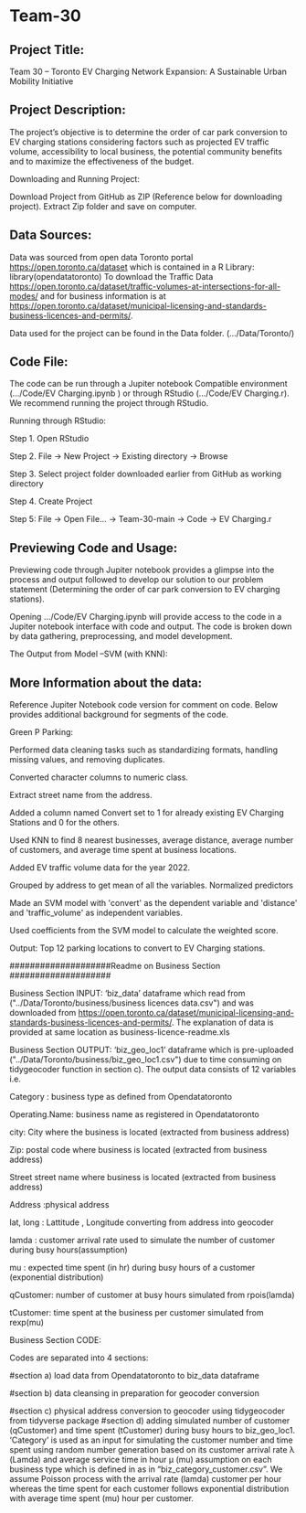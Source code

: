 # Team-30
## Project Title:  

Team 30 – Toronto EV Charging Network Expansion: A Sustainable Urban Mobility Initiative 

## Project Description: 

The project’s objective is to determine the order of car park conversion to EV charging stations considering factors such as projected EV traffic volume, accessibility to local business, the potential community benefits and to maximize the effectiveness of the budget.   

Downloading and Running Project: 

Download Project from GitHub as ZIP (Reference below for downloading project). Extract Zip folder and save on computer. 

## Data Sources:  

Data was sourced from open data Toronto portal https://open.toronto.ca/dataset which is contained in a R Library: library(opendatatoronto) To download the Traffic Data https://open.toronto.ca/dataset/traffic-volumes-at-intersections-for-all-modes/ and for business information is at https://open.toronto.ca/dataset/municipal-licensing-and-standards-business-licences-and-permits/.  

Data used for the project can be found in the Data folder. (.../Data/Toronto/) 



## Code File:  

The code can be run through a Jupiter notebook Compatible environment (.../Code/EV Charging.ipynb ) or through RStudio (.../Code/EV Charging.r). We recommend running the project through RStudio.  

Running through RStudio: 

Step 1. Open RStudio 

Step 2. File -> New Project -> Existing directory -> Browse  

Step 3. Select project folder downloaded earlier from GitHub as working directory 

Step 4. Create Project 

Step 5: File -> Open File... -> Team-30-main -> Code -> EV Charging.r 

## Previewing Code and Usage: 

Previewing code through Jupiter notebook provides a glimpse into the process and output followed to develop our solution to our problem statement (Determining the order of car park conversion to EV charging stations). 

Opening .../Code/EV Charging.ipynb will provide access to the code in a Jupiter notebook interface with code and output. The code is broken down by data gathering, preprocessing, and model development.  

The Output from Model –SVM (with KNN):  

 

## More Information about the data: 

Reference Jupiter Notebook code version for comment on code. Below provides additional background for segments of the code.  

Green P Parking: 

Performed data cleaning tasks such as standardizing formats, handling missing values, and removing duplicates. 

Converted character columns to numeric class. 

Extract street name from the address. 

Added a column named Convert set to 1 for already existing EV Charging Stations and 0 for the others. 

Used KNN to find 8 nearest businesses, average distance, average number of customers, and average time spent at business locations. 

Added EV traffic volume data for the year 2022. 

Grouped by address to get mean of all the variables. Normalized predictors 

Made an SVM model with 'convert' as the dependent variable and 'distance' and 'traffic_volume' as independent variables. 

Used coefficients from the SVM model to calculate the weighted score. 

Output: Top 12 parking locations to convert to EV Charging stations. 

 

####################Readme on Business Section #################### 

Business Section INPUT: ‘biz_data’ dataframe which read from ("../Data/Toronto/business/business licences data.csv") and was downloaded from https://open.toronto.ca/dataset/municipal-licensing-and-standards-business-licences-and-permits/. The explanation of data is provided at same location as business-licence-readme.xls  

Business Section OUTPUT: ‘biz_geo_loc1’ dataframe which is pre-uploaded ("../Data/Toronto/business/biz_geo_loc1.csv") due to time consuming on tidygeocoder function in section c).   The output data consists of 12 variables i.e. 

Category : business type as defined from Opendatatoronto 

Operating.Name: business name as registered in Opendatatoronto 

city: City where the business is located (extracted from business address) 

Zip: postal code where business is located (extracted from business address) 

Street street name where business is located (extracted from business address) 

Address :physical address 

lat, long : Lattitude , Longitude converting from address into geocoder 

lamda : customer arrival rate used to simulate the number of customer during busy hours(assumption) 

mu : expected time spent (in hr) during busy hours of a customer (exponential distribution) 

qCustomer: number of customer at busy hours simulated from rpois(lamda) 

tCustomer: time spent at the business per customer simulated from rexp(mu) 

Business Section CODE:  

Codes are separated into 4 sections:  

#section a) load data from Opendatatoronto to biz_data dataframe  

#section b) data cleansing in preparation for geocoder conversion  

#section c) physical address conversion to geocoder using tidygeocoder from tidyverse package #section d) adding simulated number of customer (qCustomer) and time spent (tCustomer) during busy hours to biz_geo_loc1. ‘Category’ is used as an input for simulating the customer number and time spent using random number generation based on its customer arrival rate λ (Lamda) and average service time in hour µ (mu) assumption on each business type which is defined in as in “biz_category_customer.csv”. We assume Poisson process with the arrival rate (lamda) customer per hour whereas the time spent for each customer follows exponential distribution with average time spent (mu) hour per customer.  

 
 
